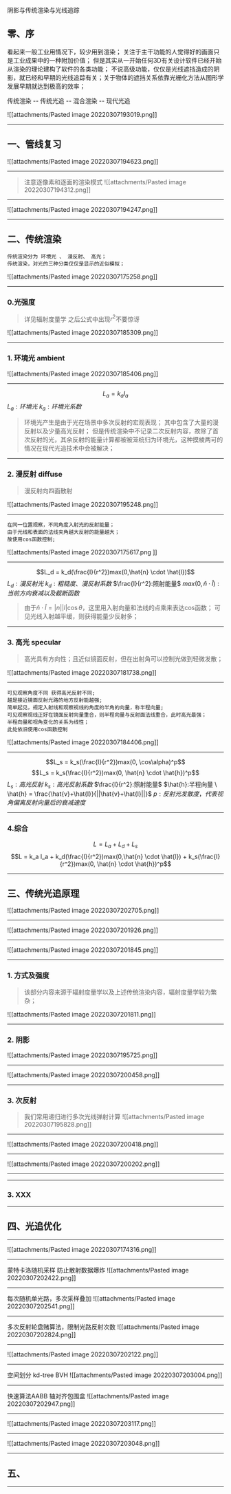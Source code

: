 阴影与传统渲染与光线追踪


## 零、序 
看起来一般工业用情况下，较少用到渲染；
关注于主干功能的人觉得好的画面只是工业成果中的一种附加价值；
但是其实从一开始任何3D有关设计软件已经开始从渲染的理论建构了软件的各类功能；
不说高级功能，仅仅是光线遮挡造成的阴影，就已经和早期的光线追踪有关；关于物体的遮挡关系依靠光栅化方法从图形学发展早期就达到极高的效率；

传统渲染 -- 传统光追 -- 混合渲染 -- 现代光追

![[attachments/Pasted image 20220307193019.png]]



---
## 一、管线复习
![[attachments/Pasted image 20220307194623.png]]

 
---
> 注意逐像素和逐面的渲染模式
 ![[attachments/Pasted image 20220307194312.png]]
 
---
 ![[attachments/Pasted image 20220307194247.png]]

---
## 二、传统渲染
```
传统渲染分为 环境光 、 漫反射、 高光；
传统渲染，对光的三种分类仅仅是显示的近似模拟；
```
![[attachments/Pasted image 20220307175258.png]]

---
### 0.光强度 
> 详见辐射度量学 之后公式中出现$r^2$不要惊讶
 
![[attachments/Pasted image 20220307185309.png]]

---
### 1.  环境光 ambient
![[attachments/Pasted image 20220307185406.png]]

---
$$L_a = k_a I_a$$
$L_a:环境光$
$k_a:环境光系数$
> 环境光产生是由于光在场景中多次反射的宏观表现；
> 其中包含了大量的漫反射以及少量高光反射；
> 但是传统渲染中不记录二次反射内容，故除了首次反射的光，其余反射的能量计算都被被笼统归为环境光，这种摸棱两可的情况在现代光追技术中会被解决；

---
### 2. 漫反射 diffuse
> 漫反射向四面散射

![[attachments/Pasted image 20220307195248.png]]

--- 
```
在同一位置观察，不同角度入射光的反射能量；
由于光线和表面的法线夹角越大反射的能量越大；
故使用cos函数控制;
``` 
![[attachments/Pasted image 20220307175617.png ]] 

--- 
$$L_d = k_d(\frac{I}{r^2})max(0,\hat{n} \cdot \hat{l})$$
$L_d:漫反射光$
$k_d:粗糙度、漫反射系数$
$\frac{I}{r^2}:照射能量$
$max(0,\hat{n} \cdot \hat{l}):当前方向衰减以及截断函数$
> 由于$\hat{n} \cdot \hat{l} =|n| |l|   \cos\theta$，这里用入射向量和法线的点乘来表达cos函数；
可见光线入射越平缓，则获得能量少反射多；

---
### 3.  高光  specular
> 高光具有方向性；且近似镜面反射，但在出射角可以控制光做到轻微发散；

![[attachments/Pasted image 20220307181738.png]]

---
```
可见观察角度不同 获得高光反射不同;
越是接近镜面反射光路的地方反射能越强;
简单起见，规定入射线和观察视线的角度的半角的向量，称半程向量; 
可见观察视线正好在镜面反射向量重合，则半程向量与反射面法线重合，此时高光最强；
半程向量和视角变化的关系为线性；
此处依旧使用cos函数控制
```
![[attachments/Pasted image 20220307184406.png]]

---
$$L_s = k_s(\frac{I}{r^2})max(0, \cos\alpha)^p$$
$$L_s = k_s(\frac{I}{r^2})max(0, \hat{n} \cdot \hat{h})^p$$
$L_s:高光反射$
$k_s:高光反射系数$
$\frac{I}{r^2}:照射能量$
$\hat{h}:半程向量 \ \hat{h} = \frac{\hat{v}+\hat{l}}{||\hat{v}+\hat{l}||}$
$p: 反射光发散度，代表视角偏离反射向量后的衰减速度$

---
### 4.综合
$$L = L_a+L_d+L_s$$
$$L = k_a I_a + k_d(\frac{I}{r^2})max(0,\hat{n} \cdot \hat{l}) + k_s(\frac{I}{r^2})max(0, \hat{n} \cdot \hat{h})^p$$
 
---
## 三、传统光追原理

![[attachments/Pasted image 20220307202705.png]] 

---
![[attachments/Pasted image 20220307201926.png]]

---
![[attachments/Pasted image 20220307201845.png]]

---
###  1. 方式及强度
> 该部分内容来源于辐射度量学以及上述传统渲染内容，辐射度量学较为繁杂；
 
 
 ![[attachments/Pasted image 20220307201811.png]]
 
---
###  2. 阴影
![[attachments/Pasted image 20220307195725.png]]

---
![[attachments/Pasted image 20220307200458.png]]

---
###  3. 次反射
> 我们常用递归进行多次光线弹射计算
![[attachments/Pasted image 20220307195828.png]]

---
![[attachments/Pasted image 20220307200418.png]]

---
![[attachments/Pasted image 20220307200202.png]]

---



---
###  3. XXX


---
## 四、光追优化
--- 
![[attachments/Pasted image 20220307174316.png]]

--- 
蒙特卡洛随机采样 防止散射数据爆炸
![[attachments/Pasted image 20220307202422.png]]

--- 
每次随机单光路，多次采样叠加
![[attachments/Pasted image 20220307202541.png]]

--- 
多次反射轮盘赌算法，限制光路反射次数
![[attachments/Pasted image 20220307202824.png]]

--- 
![[attachments/Pasted image 20220307202122.png]]

--- 
空间划分  kd-tree   BVH
![[attachments/Pasted image 20220307203004.png]]


--- 
快速算法AABB 轴对齐包围盒
![[attachments/Pasted image 20220307202947.png]]

--- 
![[attachments/Pasted image 20220307203117.png]]

--- 
![[attachments/Pasted image 20220307203048.png]]

---
## 五、 
---




























